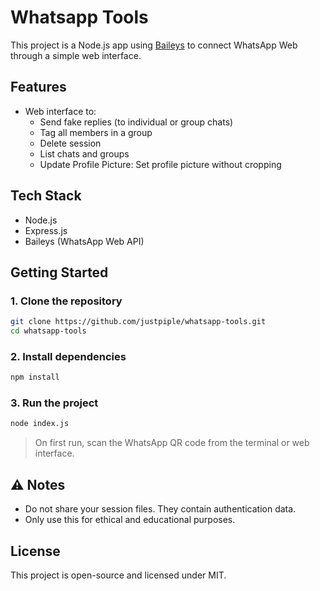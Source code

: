 # Whatsapp Tools

This project is a Node.js app using [Baileys](https://github.com/WhiskeySockets/Baileys) to connect WhatsApp Web through a simple web interface.

## Features

- Web interface to:
  - Send fake replies (to individual or group chats)
  - Tag all members in a group
  - Delete session
  - List chats and groups
  - Update Profile Picture: Set profile picture without cropping

## Tech Stack

- Node.js
- Express.js
- Baileys (WhatsApp Web API)

## Getting Started

### 1. Clone the repository

```bash
git clone https://github.com/justpiple/whatsapp-tools.git
cd whatsapp-tools
```

### 2. Install dependencies

```bash
npm install
```

### 3. Run the project

```bash
node index.js
```

> On first run, scan the WhatsApp QR code from the terminal or web interface.

## ⚠️ Notes

- Do not share your session files. They contain authentication data.
- Only use this for ethical and educational purposes.

## License

This project is open-source and licensed under MIT.
